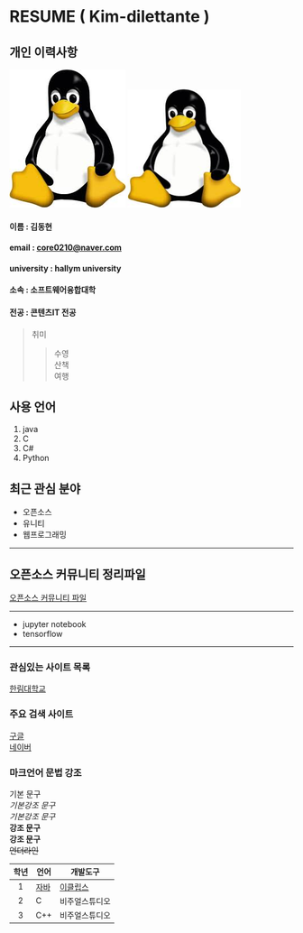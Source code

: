 # RESUME ( Kim-dilettante )

##  개인 이력사항


![linux icon](/linux.jpg)
<img src=linux.jpg width=200 height=210>

#### 이름 : 김동현
#### email : core0210@naver.com
#### university : hallym university
#### 소속 : 소프트웨어융합대학
#### 전공 : 콘텐츠IT 전공

>  취미  
>> 수영  
>> 산책  
>> 여행  

## 사용 언어
1. java  
2. C  
3. C#  
4. Python

## 최근 관심 분야
* 오픈소스
* 유니티
* 웹프로그래밍
-------------------
## 오픈소스 커뮤니티 정리파일
[오픈소스 커뮤니티 파일](openSourceCommunity.md)

-----------------
* jupyter notebook
* tensorflow
----
### 관심있는 사이트 목록
[한림대학교][Hallym]

### 주요 검색 사이트
[구글][Google]  
[네이버][Naver]


### 마크언어 문법 강조

기본 문구  
*기본강조 문구*  
_기본강조 문구_    
**강조 문구**  
__강조 문구__  
~~언더라인~~


|학년|언어|개발도구|
|:---:|---|---|
|1|[자바](http://www.oracle.com)|[이클립스][eclipse]|
|2|C|비주얼스튜디오|
|3|C++|비주얼스튜디오|



[eclipse]: http://www.eclipse.org
[Google]: http://www.google.com
[Naver]: http://www.naver.com
[Hallym]: http://www.hallym.ac.kr
